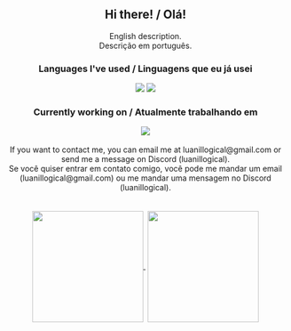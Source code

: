 <h2 align="center">Hi there! / Olá!</h1>

<p align="center">
English description.<br/>
Descrição em português.<br/>
</p>
  <h3 align="center">Languages I've used / Linguagens que eu já usei</h3>
  <p align="center">
  <img src="https://img.shields.io/badge/C%23-512BD4?style=for-the-badge&logo=.net&logoColor=white">
  <img src="https://img.shields.io/badge/JavaScript-F7DF1E?style=for-the-badge&logo=javascript&logoColor=black">  
  <br/>
  <h3 align="center">Currently working on / Atualmente trabalhando em</h3>
  <p align="center">
  <a href=""><img src="https://img.shields.io/badge/-And%201%20Other%20Project-lightgrey"></a>
  <br/><br/>
  If you want to contact me, you can email me at luanillogical@gmail.com or send me a message on Discord (luanillogical).<br/>
  Se você quiser entrar em contato comigo, você pode me mandar um email (luanillogical@gmail.com) ou me mandar uma mensagem no Discord (luanillogical).<br/>
  <br/><br/>    
 <a href="https://github.com/anuraghazra/github-readme-stats">
  <img height=200 align="center" src="https://github-readme-stats.vercel.app/api?username=LuanIllogical&card_width=240&theme=tokyonight&count_private=true"/>
</a>‎‎‎‎‎‎‎‎‎‎‎‎‎
<a href="https://github.com/anuraghazra/convoychat">
<img height=200 align="center" src="https://github-readme-stats.vercel.app/api/top-langs?username=LuanIllogical&layout=compact&langs_count=8&card_width=240&theme=tokyonight&count_private=true"/>
</a>


